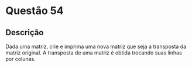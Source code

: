 # Questão 54

## Descrição
Dada uma matriz, crie e imprima uma nova matriz que seja a transposta da matriz original. A transposta de
uma matriz é obtida trocando suas linhas por colunas.